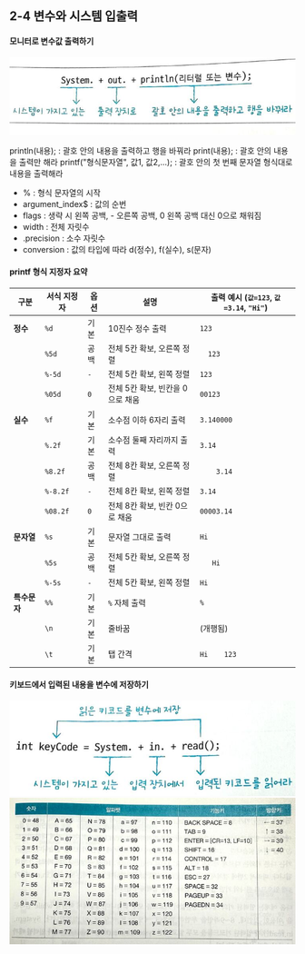 ## 2-4 변수와 시스템 입출력

#### 모니터로 변수값 출력하기
![alt text](image.png)

println(내용); : 괄호 안의 내용을 출력하고 행을 바꿔라
print(내용); : 괄호 안의 내용을 출력만 해라
printf("형식문자열", 값1, 값2,...); : 괄호 안의 첫 번째 문자열 형식대로 내용을 출력해라

- % : 형식 문자열의 시작
- argument_index$ : 값의 순번
- flags : 생략 시 왼쪽 공백, - 오른쪽 공백, 0 왼쪽 공백 대신 0으로 채워짐
- width : 전체 자릿수
- .precision : 소수 자릿수
- conversion : 값의 타입에 따라 d(정수), f(실수), s(문자)

#### printf 형식 지정자 요약

| 구분 | 서식 지정자 | 옵션 | 설명 | 출력 예시 (`값=123`, `값=3.14`, `"Hi"`) |
|------|-------------|------|------|-----------------------------------|
| **정수** | `%d` | 기본 | 10진수 정수 출력 | `123` |
|      | `%5d` | 공백 | 전체 5칸 확보, 오른쪽 정렬 | `  123` |
|      | `%-5d` | `-` | 전체 5칸 확보, 왼쪽 정렬 | `123  ` |
|      | `%05d` | `0` | 전체 5칸 확보, 빈칸을 0으로 채움 | `00123` |
| **실수** | `%f` | 기본 | 소수점 이하 6자리 출력 | `3.140000` |
|      | `%.2f` | 기본 | 소수점 둘째 자리까지 출력 | `3.14` |
|      | `%8.2f` | 공백 | 전체 8칸 확보, 오른쪽 정렬 | `    3.14` |
|      | `%-8.2f` | `-` | 전체 8칸 확보, 왼쪽 정렬 | `3.14    ` |
|      | `%08.2f` | `0` | 전체 8칸 확보, 빈칸 0으로 채움 | `00003.14` |
| **문자열** | `%s` | 기본 | 문자열 그대로 출력 | `Hi` |
|      | `%5s` | 공백 | 전체 5칸 확보, 오른쪽 정렬 | `   Hi` |
|      | `%-5s` | `-` | 전체 5칸 확보, 왼쪽 정렬 | `Hi   ` |
| **특수문자** | `%%` | 기본 | `%` 자체 출력 | `%` |
|      | `\n` | 기본 | 줄바꿈 | (개행됨) |
|      | `\t` | 기본 | 탭 간격 | `Hi    123` |

#### 키보드에서 입력된 내용을 변수에 저장하기
![alt text](image-1.png)
![alt text](image-2.png)

